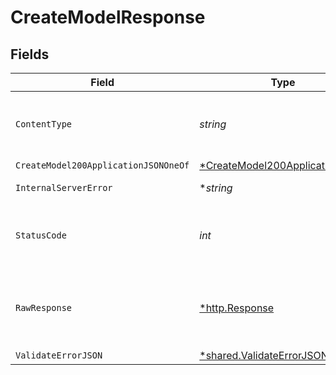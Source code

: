 # CreateModelResponse


## Fields

| Field                                                                                      | Type                                                                                       | Required                                                                                   | Description                                                                                |
| ------------------------------------------------------------------------------------------ | ------------------------------------------------------------------------------------------ | ------------------------------------------------------------------------------------------ | ------------------------------------------------------------------------------------------ |
| `ContentType`                                                                              | *string*                                                                                   | :heavy_check_mark:                                                                         | HTTP response content type for this operation                                              |
| `CreateModel200ApplicationJSONOneOf`                                                       | [*CreateModel200ApplicationJSON](../../models/operations/createmodel200applicationjson.md) | :heavy_minus_sign:                                                                         | Ok                                                                                         |
| `InternalServerError`                                                                      | **string*                                                                                  | :heavy_minus_sign:                                                                         | Something went wrong                                                                       |
| `StatusCode`                                                                               | *int*                                                                                      | :heavy_check_mark:                                                                         | HTTP response status code for this operation                                               |
| `RawResponse`                                                                              | [*http.Response](https://pkg.go.dev/net/http#Response)                                     | :heavy_minus_sign:                                                                         | Raw HTTP response; suitable for custom response parsing                                    |
| `ValidateErrorJSON`                                                                        | [*shared.ValidateErrorJSON](../../models/shared/validateerrorjson.md)                      | :heavy_minus_sign:                                                                         | Conflict                                                                                   |